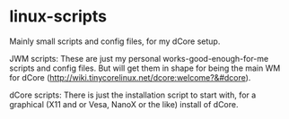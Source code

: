 linux-scripts
=============

Mainly small scripts and config files, for my dCore setup.

JWM scripts:
These are just my personal works-good-enough-for-me scripts and config files.
But will get them in shape for being the main WM for dCore (http://wiki.tinycorelinux.net/dcore:welcome?&#dcore).

dCore scripts:
There is just the installation script to start with, for a graphical (X11 and or Vesa, NanoX or the like) install of dCore.
